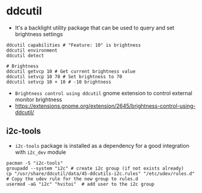 # ddcutil

- It's a backlight utility package that can be used to query and set brightness settings

```shell
ddcutil capabilities # "Feature: 10" is brightness
ddcutil environment
ddcutil detect

# Brightness
ddcutil getvcp 10 # Get current brightness value
ddcutil setvcp 10 70 # Set brightness to 70
ddcutil setvcp 10 + 10 # -10 brightness
```

- `Brightness control using ddcutil` gnome extension to control external monitor brightness
- <https://extensions.gnome.org/extension/2645/brightness-control-using-ddcutil/>

## i2c-tools

- `i2c-tools` package is installed as a dependency for a good integration with `i2c_dev` module

```shell
pacman -S "i2c-tools"
groupadd --system "i2c" # create i2c group (if not exists already)
cp "/usr/share/ddcutil/data/45-ddcutils-i2c.rules" "/etc/udev/rules.d" # Copy the udev rule for the new group to rules.d
usermod -aG "i2c" "hvitoi"  # add user to the i2c group
```
